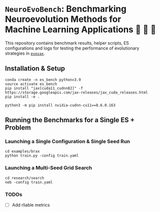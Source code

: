 # `NeuroEvoBench`: Benchmarking Neuroevolution Methods for Machine Learning Applications 🦕 🦖 🐢

This repository contains benchmark results, helper scripts, ES configurations and logs for testing the performance of evolutionary strategies in [`evosax`](https://github.com/RobertTLange/evosax/).

## Installation & Setup

```
conda create -n es_bench python=3.9
source activate es_bench
pip install "jax[cuda11_cudnn82]" -f https://storage.googleapis.com/jax-releases/jax_cuda_releases.html
pip install -e .
```

```
python3 -m pip install nvidia-cudnn-cu11==8.6.0.163
```

## Running the Benchmarks for a Single ES + Problem

### Launching a Single Configuration & Single Seed Run

```
cd examples/brax
python train.py -config train.yaml
```

### Launching a Multi-Seed Grid Search

```
cd research/search
neb -config train.yaml
```

### TODOs

- [ ] Add rliable metrics
